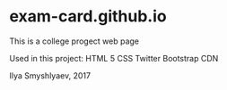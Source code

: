 # exam-card.github.io
This is a college progect web page

Used in this project:
  HTML 5
  CSS
  Twitter Bootstrap CDN

Ilya Smyshlyaev, 2017
  
